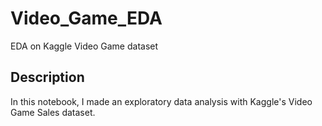 # Video_Game_EDA
 EDA on Kaggle Video Game dataset
 
## Description

In this notebook, I made an exploratory data analysis with Kaggle's Video Game Sales dataset.
